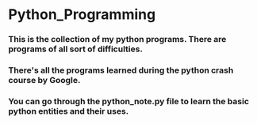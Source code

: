 # Python_Programming
### This is the collection of my python programs. There are programs of all sort of difficulties. 

### There's all the programs learned during the python crash course by Google.

### You can go through the python_note.py file to learn the basic python entities and their uses.
